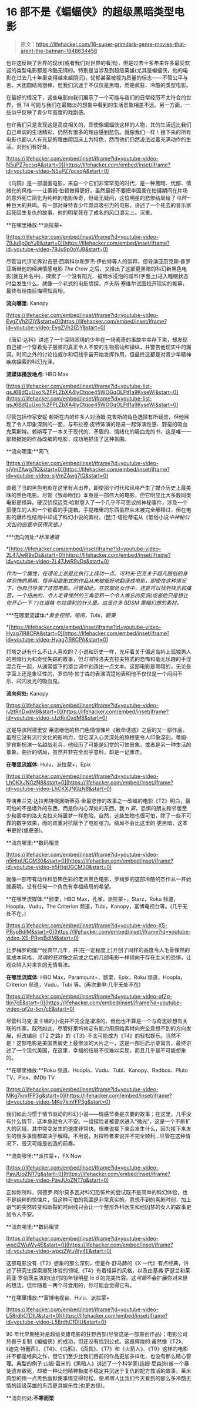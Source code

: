 # 16 部不是《蝙蝠侠》的超级黑暗类型电影

> 原文：<https://lifehacker.com/16-super-grimdark-genre-movies-that-arent-the-batman-1848634458>

也许这反映了世界的现状(或者我们对世界的看法)，但是过去十多年来许多最受欢迎的类型电影都是冷酷无情的。特别是当涉及到超级英雄(尤其是蝙蝠侠，他的电影在过去几十年里变得越来越阴沉)，忧郁甚至被视为质量的标志——不管公平与否。大团圆结局很棒，但我们沉迷于不仅仅是黑暗，而是疯狂、冷酷的类型电影。

在最好的情况下，这些电影向我们展示了一个可能与我们的日常经历不太符合的世界，但 T4 可能与我们在最黯淡的想象中看到的生活景象相差不远。另一方面，一些似乎反映了青少年高度的戏剧感。

也许我们只是发现这是高度相关的，即使像蝙蝠侠这样的人物，其的生活远比我们自己单调的生活精彩，仍然有很多的理由感到悲伤。就像我们一样！接下来的所有电影也都以人有充足的理由爬回床上为特色，然而他们仍然设法过着充满动作的生活。对他们有好处。

 [https://lifehacker.com/embed/inset/iframe?id=youtube-video-N5uPZ7ocsqA&start=0](https://lifehacker.com/embed/inset/iframe?id=youtube-video-N5uPZ7ocsqA&start=0) 

《乌鸦》是一部漫画电影，来自一个它们非常罕见的时代，是一种黑暗、忧郁、情绪化的风格——让蒂姆·伯顿做得更好。虽然最好不要把李国豪在拍摄期间在片场的意外死亡简化为纯粹的电影传奇，但毫无疑问，这位明星的悲惨结局给了*乌鸦*一种巨大的共鸣。有一部对哥特青少年颇具吸引力的电影，讲述了一个死去的音乐家起死回生复仇的故事，他的明星死在了成名的风口浪尖上。沉重。

**在哪里播放:**派拉蒙+

 [https://lifehacker.com/embed/inset/iframe?id=youtube-video-79Ju9p0oYJ8&start=0](https://lifehacker.com/embed/inset/iframe?id=youtube-video-79Ju9p0oYJ8&start=0) 

尽管当代评论界对吉恩·西斯科尔和罗杰·伊伯特等人的崇拜，但导演亚历克斯·普罗亚斯继他的经典情感电影 *The Crow* 之后，又推出了这部更黑暗的科幻新黑色电影(就在片名中)，探索了一个没有阳光、被雨水浸泡的城市(字面上)进入睡眠状态时会发生什么。就像一个老式的电影侦探，卢夫斯·塞维尔试图拉开现实的帷幕，最终有理由后悔得知真相。

**流向哪里:** Kanopy

 [https://lifehacker.com/embed/inset/iframe?id=youtube-video-EvgZVh2IZiY&start=0](https://lifehacker.com/embed/inset/iframe?id=youtube-video-EvgZVh2IZiY&start=0) 

《唐尼·达科》讲述了一个深陷困境的少年在一场离奇的事故中幸存下来，却发现自己被一个穿着兔子服装的真正令人不安的生物搭讪和操纵，并警告他现实中的漏洞。时间之外的讨论拉威尔和切线宇宙开始发挥作用，但最终这都是对青少年精神疾病探索的科幻光泽。

**流媒体播放地点:** HBO Max

 [https://lifehacker.com/embed/inset/iframe?id=youtube-list-qsJ6BdQuUxo%2FPLZbXA4lyCtqoe45WOGqOLFtI1a9KyseWi&start=0](https://lifehacker.com/embed/inset/iframe?id=youtube-list-qsJ6BdQuUxo%2FPLZbXA4lyCtqoe45WOGqOLFtI1a9KyseWi&start=0) 

尽管包括作家安妮·赖斯在内的许多人对汤姆·克鲁斯的角色选择有所疑虑，但他展现了令人印象深刻的一面，与布拉德·皮特饰演的路易一起饰演性感、野蛮的吸血鬼莱斯特。赖斯写了一本关于现代的、矛盾的、情绪化的吸血鬼的书，这是唯一一部根据她的作品改编的电影，成功地抓住了这种氛围。

**流向哪里:**网飞

 [https://lifehacker.com/embed/inset/iframe?id=youtube-video-sjVmZAwg7lQ&start=0](https://lifehacker.com/embed/inset/iframe?id=youtube-video-sjVmZAwg7lQ&start=0) 

直截了当的黑色电影在这里有点出界，即使那个时代和风格产生了媒介历史上最美味的黑色电影。尽管《致命吻我》本身是一部伟大的电影，但它明显比大多数同类电影更怪异。硬汉侦探迈克·哈默卷入了一个几乎不可思议的神秘事件，涉及一个搭便车的人和一个锁着的手提箱。手提箱里的东西虽然从未被完全解释过，但在电影的爆炸性结局中却成了科幻小说的素材。(昆汀·塔伦蒂诺从《低俗小说*中神秘公文包的创意中获得灵感。)*

***流向何处:**标准通道*

 *[https://lifehacker.com/embed/inset/iframe?id=youtube-video-2L47JwR9vDs&start=0](https://lifehacker.com/embed/inset/iframe?id=youtube-video-2L47JwR9vDs&start=0) 

*作为一个属性，在理论上总是比执行上成功一点。可利夫·巴克关于超凡脱俗的身体恐怖的黑暗、怪异和歌剧式的作品从未被很好地翻译成电影，即使在这种情况下，他自己导演了这部电影。尽管如此，在这部处女作中，还是可以找到快乐和痛苦，一个扭曲的、令人毛骨悚然的三角恋和一个令人难忘的反派(或者他只是想让你开心一下？)在道格·布拉德利的针头里。这是许多 BDSM 黑暗幻想的素材。*

***在哪里流媒体:**黄金视频，喧闹，Tubi，颤栗*

 *[https://lifehacker.com/embed/inset/iframe?id=youtube-video-Hyag7lR8CPA&start=0](https://lifehacker.com/embed/inset/iframe?id=youtube-video-Hyag7lR8CPA&start=0) 

灯塔之谜有什么不让人喜欢的？小说和历史一样，充斥着关于偏远岛屿上孤独男人的黑暗行为和奇怪失踪的故事，但*灯塔*将洛夫克拉夫特式的恐怖和毫无乐趣的手淫混合在一起，从通常留下的潜台词中创造出一点文本。这部电影是黑暗的，无论是字面上还是象征性的，罗伯特·帕丁森的表演清楚地表明他不仅仅是一个闷闷不乐、闪闪发光的吸血鬼。

**流向何处:** Kanopy

 [https://lifehacker.com/embed/inset/iframe?id=youtube-video-rJztRnDxdM8&start=0](https://lifehacker.com/embed/inset/iframe?id=youtube-video-rJztRnDxdM8&start=0) 

这是导演阿德里安·莱恩继他的热门色情惊悚片《致命诱惑》之后的又一部作品。虽然它没有流行文化的影响力，但它深入心灵深处的旅程更令人印象深刻。蒂姆·罗宾斯扮演一名越战老兵，他经历了可能是幻觉的可怕景象，或者是另一种生活的景象。曲折的结局，虽然并非完全出乎意料，却是一记重击。

**在哪里流媒体:** Hulu，派拉蒙+，Epix

 [https://lifehacker.com/embed/inset/iframe?id=youtube-video-LhCKXJNGzN8&start=0](https://lifehacker.com/embed/inset/iframe?id=youtube-video-LhCKXJNGzN8&start=0) 

导演弗兰克·达拉邦特根据斯蒂芬·金最悲惨的故事之一改编的电影《T2》明白，最可怕的不是墙外的东西，而是你内心深处的东西。我 n *雾*，恐惧的朋友和邻居至少和雾中的洛夫克拉夫特噩梦一样危险。自然，这些生物也很可怕，除了一些不可靠的数字效果，而的双重对抗赋予了电影张力。结局不会比这里的 更黑暗，这本书更好(或更差)。

**流向哪里:**数码租赁

 [https://lifehacker.com/embed/inset/iframe?id=youtube-video-n5HtgUGCM30&start=0](https://lifehacker.com/embed/inset/iframe?id=youtube-video-n5HtgUGCM30&start=0) 

就像一部带有动作和恐怖色彩的老派黑色电影，罗梅罗的这部冷酷的杰作从一开始就表明，没有任何一个角色有幸福结局的希望。

**在哪里流媒体:**颤栗，HBO Max，孔雀，派拉蒙+，Starz，Roku 频道，Hoopla，Vudu，The Criterion 频道，Tubi，Kanopy，富博电视台等。(几乎无处不在。)

 [https://lifehacker.com/embed/inset/iframe?id=youtube-video-XS-PRypBdIM&start=0](https://lifehacker.com/embed/inset/iframe?id=youtube-video-XS-PRypBdIM&start=0) 

比罗梅罗的僵尸经典早几年，并(在一定程度上)开创了同样的高度令人毛骨悚然的低成本风格，*灵魂的狂欢*像之前或之后的几部电影一样倾向于存在主义的恐惧，让观众陷入对来世的无情看法。

**在哪里流媒体:** HBO Max，Paramount+，颤栗，Epix，Roku 频道，Hoopla，Criterion 频道，Vudu，Tubi 等。(再次重申:几乎无处不在)

 [https://lifehacker.com/embed/inset/iframe?id=youtube-video-qf2p-tkn7cE&start=0](https://lifehacker.com/embed/inset/iframe?id=youtube-video-qf2p-tkn7cE&start=0) 

尽管科马克·麦卡锡的小说并不完全是凄凉的，但他也不算是一个与奇思妙想有关联的作家。既然如此，尽管好莱坞肯定有能力用原始素材向完全意想不到的方向发展，但改编自《T2 之路》的《T3》不太可能成为《T4》的轻松娱乐。当然不是！这部电影是美国票房史上最惨淡的大片之一，这是一部后启示录寓言，最终讲述了一个现代美国，在这里，幸福的结局不仅难以实现，而且几乎是不可能想象的。

**在哪里播放:**Roku 频道、Hoopla、Vudu、Tubi、Kanopy、Redbox、Pluto TV、Plex、IMDb TV

 [https://lifehacker.com/embed/inset/iframe?id=youtube-video-MKg7kmfFP3g&start=0](https://lifehacker.com/embed/inset/iframe?id=youtube-video-MKg7kmfFP3g&start=0) 

我们如此习惯于情节驱动的科幻小说——情感节奏是次要的故事；在这里，几乎没有什么情节，这本身就令人不安。一组探险者被要求进入“微光”，这是一个不断扩大的区域，其中突变发生的速度非常快。很难说接下来会发生什么，因为接下来发生的很多事情都取决于解释。不用说，对探险者来说并不完全顺利...尽管在这种情况下，毁灭可能是创造的前奏。

**流向哪里:**派拉蒙+，FX Now

 [https://lifehacker.com/embed/inset/iframe?id=youtube-video-PavJUoZNT7g&start=0](https://lifehacker.com/embed/inset/iframe?id=youtube-video-PavJUoZNT7g&start=0) 

正如你所料，佩德罗·阿尔莫多瓦对科幻恐怖片的尝试既不是简单的科幻体验，也不是纯粹的惊悚片，但这种可怕的氛围是非常真实的。意想不到的喜剧时刻，加上语气的突然转变和断裂的时间线只会让一个整形外科医生和他囚禁的女人的故事更加令人不安。

**流向哪里:**数码租赁

 [https://lifehacker.com/embed/inset/iframe?id=youtube-video-wpci2WuWy4E&start=0](https://lifehacker.com/embed/inset/iframe?id=youtube-video-wpci2WuWy4E&start=0) 

这部电影没有《T2》想象的那么深刻，但是乔·舒马赫的《X 一代》有点经典，讲述了研究生探索濒死体验的领域,《T4》有着怪异的风格，以及由基弗·萨瑟兰和茱莉亚·罗伯茨主演的(当时的)年轻明星 le d 的完美阵容。这*可能*不会扩展你对来世的想法，但伴随着一两个可食用的，你可能会觉得它有。

**在哪里播放:**富博电视台、Hulu、派拉蒙+

 [https://lifehacker.com/embed/inset/iframe?id=youtube-video-L58rdhCfDIU&start=0](https://lifehacker.com/embed/inset/iframe?id=youtube-video-L58rdhCfDIU&start=0) 

90 年代早期绝对是超级英雄电影的狂野西部(尽管这是一部原创作品)；电影公司热衷于复制《蝙蝠侠》的成功，但还没有找到公式。这是辉煌的:虽然像《T2》、《迪克·特蕾西》、《T4》、《乌鸦》、《面具》、《T7》和《火箭人》、《T9》这样的电影并不都是经典之作，但它们至少比我们目前的作品更加多样化，也没有那么精心管理。典型的例子:山姆·雷米的《黑暗人》讲述了一个科学家(连姆·尼森饰)被一个暴徒遗弃致死，却被一种让他精神极度不稳定并沉迷于复仇的配方救活的故事。莱米典型的用一点黑色幽默使事情变得轻松，使*黑暗人*比我们今天看到的那么多冷酷无情的超级英雄的东西更具娱乐性(也更古怪)。

**流向何处:**不寒而栗**